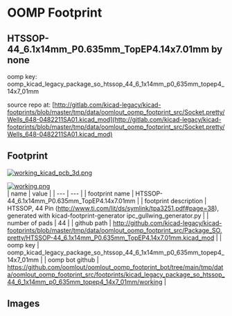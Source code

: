 # OOMP Footprint  
## HTSSOP-44_6.1x14mm_P0.635mm_TopEP4.14x7.01mm  by none  
  
oomp key: oomp_kicad_legacy_package_so_htssop_44_6_1x14mm_p0_635mm_topep4_14x7_01mm  
  
source repo at: [http://gitlab.com/kicad-legacy/kicad-footprints/blob/master/tmp/data/oomlout_oomp_footprint_src/Socket.pretty/Wells_648-0482211SA01.kicad_mod](http://gitlab.com/kicad-legacy/kicad-footprints/blob/master/tmp/data/oomlout_oomp_footprint_src/Socket.pretty/Wells_648-0482211SA01.kicad_mod)  
## Footprint  
  
[![working_kicad_pcb_3d.png](working_kicad_pcb_3d_600.png)](working_kicad_pcb_3d.png)  
  
[![working.png](working_600.png)](working.png)  
| name | value | 
| --- | --- | 
| footprint name | HTSSOP-44_6.1x14mm_P0.635mm_TopEP4.14x7.01mm | 
| footprint description | HTSSOP, 44 Pin (http://www.ti.com/lit/ds/symlink/tpa3251.pdf#page=38), generated with kicad-footprint-generator ipc_gullwing_generator.py | 
| number of pads | 44 | 
| github path | http://github.com/kicad-legacy/kicad-footprints/blob/master/tmp/data/oomlout_oomp_footprint_src/Package_SO.pretty/HTSSOP-44_6.1x14mm_P0.635mm_TopEP4.14x7.01mm.kicad_mod | 
| oomp key | oomp_kicad_legacy_package_so_htssop_44_6_1x14mm_p0_635mm_topep4_14x7_01mm | 
| oomp bot github | https://github.com/oomlout/oomlout_oomp_footprint_bot/tree/main/tmp/data/oomlout_oomp_footprint_src/footprints/kicad_legacy_package_so_htssop_44_6_1x14mm_p0_635mm_topep4_14x7_01mm/working | 
## Images  
